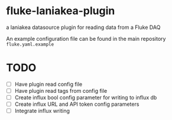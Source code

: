 # fluke-laniakea-plugin
a laniakea datasource plugin for reading data from a Fluke DAQ

An example configuration file can be found in the main repository `fluke.yaml.example`

# TODO
- [ ] Have plugin read config file
- [ ] Have plugin read tags from config file
- [ ] Create influx bool config parameter for writing to influx db
- [ ] Create influx URL and API token config parameters
- [ ] Integrate influx writing
